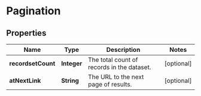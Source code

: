 

# Pagination


## Properties

| Name | Type | Description | Notes |
|------------ | ------------- | ------------- | -------------|
|**recordsetCount** | **Integer** | The total count of records in the dataset. |  [optional] |
|**atNextLink** | **String** | The URL to the next page of results. |  [optional] |



